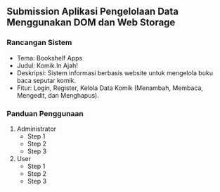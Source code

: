 ## Submission Aplikasi Pengelolaan Data Menggunakan DOM dan Web Storage

### Rancangan Sistem
<ul>
   <li>Tema: Bookshelf Apps</li>
   <li>Judul: Komik.In Ajah!</li>
   <li>Deskripsi: Sistem informasi berbasis website untuk mengelola buku baca seputar komik.</li>
   <li>Fitur: Login, Register, Kelola Data Komik (Menambah, Membaca, Mengedit, dan Menghapus).</li>
</ul>

### Panduan Penggunaan
<ol>
   <li>Administrator <uL>
      <li>Step 1</li>
      <li>Step 2</li>
      <li>Step 3</li>
   </ul></li>
   <li>User <uL>
      <li>Step 1</li>
      <li>Step 2</li>
      <li>Step 3</li>
   </ul></li>
</ol>
